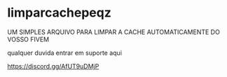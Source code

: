 # limparcachepeqz
UM SIMPLES ARQUIVO PARA LIMPAR A CACHE AUTOMATICAMENTE DO VOSSO FIVEM


qualquer duvida entrar em suporte aqui 


https://discord.gg/AfUT9uDMjP
